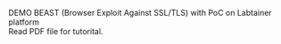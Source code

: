 DEMO BEAST (Browser Exploit Against SSL/TLS) with PoC on Labtainer platform  
Read PDF file for tutorital.
